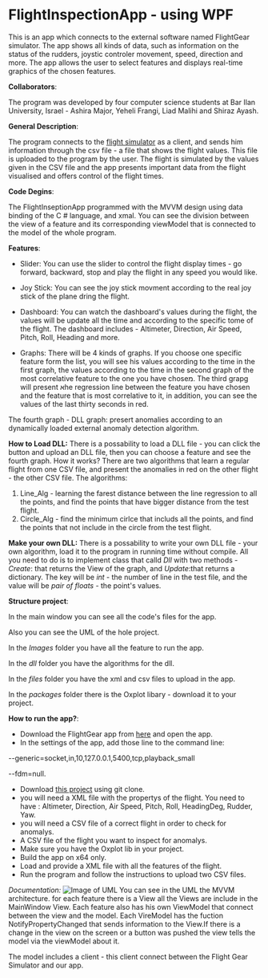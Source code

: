 # FlightInspectionApp - using WPF

This is an app which connects to the external software named FlightGear simulator.
The app shows all kinds of data, such as information on the status of the rudders, joystic controler movement, speed, direction and more.
The app allows the user to select features and displays real-time graphics of the chosen features.

**Collaborators**:

The program was developed by four computer science students at Bar Ilan University, Israel - Ashira Major, Yeheli Frangi, Liad Malihi and Shiraz Ayash.

**General Description**:

The program connects to the [flight simulator](https://www.flightgear.org/) as a client, and sends him information through the csv file - a file that shows the flight values.
This file is uploaded to the program by the user.
The flight is simulated by the values given in the CSV file and the app presents important data from the flight visualised and offers control of the flight times.

**Code Degins**:

The FlightInseptionApp programmed with the MVVM design using data binding of the C # language, and xmal.
You can see the division between the view of a feature and its corresponding viewModel that is connected to the model of the whole program.

**Features**:
* Slider:
You can use the slider to control the flight display times - go forward, backward, stop and play the flight in any speed you would like.

* Joy Stick:
You can see the joy stick movment according to the real joy stick of the plane dring the flight.

* Dashboard:
You can watch the dashboard's values during the flight, the values will be update all the time and according to the specific tome of the flight.
The dashboard includes - Altimeter, Direction, Air Speed, Pitch, Roll, Heading and more.

* Graphs:
There will be 4 kinds of graphs.
If you choose one specific feature form the list, you will see his values according to the time in the first graph, the values according to the time in the second graph of the most correlative feature to the one you have choseמ.
The third grapg will present אhe regression line between the feature you have chosen and the feature that is most correlative to it, in addition, you can see the values of the last thirty seconds in red.

The fourth graph - DLL graph:
presert anomalies according to an dynamically loaded external anomaly detection algorithm.

**How to Load DLL:**
There is a possability to load a DLL file - you can click the button and upload an DLL file, then you can choose a feature and see the fourth graph.
How it works?
There are two algorithms that learn a regular flight from one CSV file, and present the anomalies in red on the other flight - the other CSV file.
The algorithms:
1. Line_Alg -  learning the farest distance between the line regression to all the points, and find the points that have bigger distance from the test flight.
2. Circle_Alg - find the minimum cirlce that includs all the points, and find the points that not include in the circle from the test flight.

**Make your own DLL:**
There is a possability to write your own DLL file - your own algorithm, load it to the program in running time without compile.
All you need to do is to implement class that calld *Dll* with two methods - *Create*: that returns the View of the graph, and *Update*:that returns a dictionary. The key will be *int* - the number of line in the test file, and the value will be *pair of floats* - the point's values.

**Structure project**:

In the main window you can see all the code's files for the app.

Also you can see the UML of the hole project.

In the *Images* folder you have all the feature to run the app.

In the *dll* folder you have the algorithms for the dll.

In the *files* folder you have the xml and csv files to upload in the app.

In the *packages* folder there is the Oxplot libary - download it to your project.

**How to run the app?**:
* Download the FlightGear app from [here](https://www.flightgear.org/) and open the app.
* In the settings of the app, add those line to the command line:

--generic=socket,in,10,127.0.0.1,5400,tcp,playback_small

--fdm=null.

* Download [this project](https://github.com/ashira-major/FlightDetection) using git clone.
* you will need a XML file with the propertys of the flight. You need to have :   Altimeter, Direction, Air Speed, Pitch, Roll, HeadingDeg, Rudder, Yaw.
* you will need a CSV file of a correct flight in order to check for anomalys.
* A CSV file of the flight you want to inspect for anomalys.
* Make sure you have the Oxplot lib in your project.
* Build the app on x64 only.
* Load and provide a XML file with all the features of the flight.
* Run the program and follow the instructions to upload two CSV files.

*Documentation:*
![Image of UML](https://github.com/ashira-major/FlightDetection/blob/master/UML.jpg)
You can see in the UML the MVVM architecture.
for each feature there is a View all the Views are include in the MainWindow View.
Each feature also has his own ViewModel that connect between the view and the model.
Each VireModel has the fuction NotifyPropertyChanged that sends information to the View.If there is a change in the view on the screen or a button was pushed the view tells the model via the viewModel about it.

The model includes a client - this client connect between the Flight Gear Simulator and our app.
